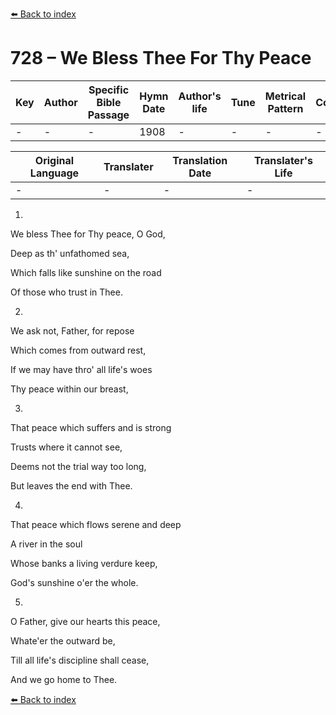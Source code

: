 [⬅️ Back to index](../README.md)

# 728 – We Bless Thee For Thy Peace

Key | Author   | Specific Bible Passage     |Hymn Date |Author's life |Tune |Metrical Pattern   |Composer/Source
-- | --------- | ---------------------------|----------|--------------|-----|-------------------|-------------  
- |- |- |1908 |- |- |- |-

Original Language | Translater | Translation Date   | Translater's Life  
----------------- | --------- | --------------------|-------------     
\- |- |- |-




1.

We bless Thee for Thy peace, O God,

Deep as th' unfathomed sea,

Which falls like sunshine on the road

Of those who trust in Thee.



2.

We ask not, Father, for repose

Which comes from outward rest,

If we may have thro' all life's woes

Thy peace within our breast,



3.

That peace which suffers and is strong

Trusts where it cannot see,

Deems not the trial way too long,

But leaves the end with Thee.



4.

That peace which flows serene and deep

A river in the soul

Whose banks a living verdure keep,

God's sunshine o'er the whole.



5.

O Father, give our hearts this peace,

Whate'er the outward be,

Till all life's discipline shall cease,

And we go home to Thee.

[⬅️ Back to index](../README.md)
